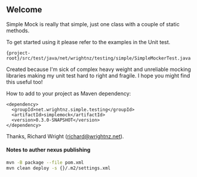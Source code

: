## Welcome
Simple Mock is really that simple, just one class with a couple of
static methods.

To get started using it please refer to the examples in the Unit test.

```
{project-root}/src/test/java/net/wrightnz/testing/simple/SimpleMockerTest.java
```

Created because I'm sick of complex heavy weight and unreliable 
mocking libraries making my unit test hard to right and fragile.
I hope you might find this useful too!

How to add to your project as Maven dependency:
```
<dependency>
  <groupId>net.wrightnz.simple.testing</groupId>
  <artifactId>simplemock</artifactId>
  <version>0.3.0-SNAPSHOT</version>
</dependency>
```
Thanks,
Richard Wright (richard@wrightnz.net).

#### Notes to auther nexus publishing
```bash
mvn -B package --file pom.xml
mvn clean deploy -s {}/.m2/settings.xml
```
